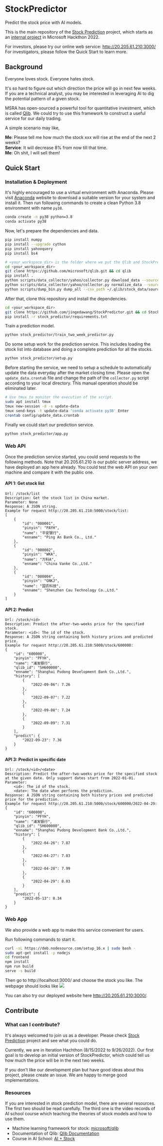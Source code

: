 # StockPredictor
Predict the stock price with AI models.

This is the main repository of the [Stock Prediction](https://github.com/users/jingedawang/projects/2) project, which starts as an [internal project](https://hackbox.microsoft.com/project/597) in Microsoft Hackthon 2022.

For investors, please try our online web service: http://20.205.61.210:3000/ <br>
For investigators, please follow the Quick Start to learn more.

## Background

Everyone loves stock. Everyone hates stock.

It's so hard to figure out which direction the price will go in next few weeks. If you are a technical analyst, you may be interested in leveraging AI to dig the potential pattern of a given stock.

MSRA has open-sourced a powerful tool for quantitative investment, which is called [Qlib](https://github.com/microsoft/qlib). We could try to use this framework to construct a useful service for our daily trading.

A simple scenario may like,

**Me**: Please tell me how much the stock xxx will rise at the end of the next 2 weeks?
<br>**Service**: It will decrease 8% from now till that time.
<br>**Me**: Oh shit, I will sell them!

## Quick Start

### Installation & Deployment
It's highly encouraged to use a virtual environment with Anaconda. Please visit [Anaconda](https://www.anaconda.com/) website to download a suitable version for your system and install it.
Then run following commands to create a clean Python 3.8 environment with name `py38`.
```bash
conda create -n py38 python=3.8
conda activate py38
```

Now, let's prepare the dependencies and data.
```bash
pip install numpy
pip install --upgrade cython
pip install yahooquery
pip install bs4

# <your_workspace_dir> is the folder where we put the Qlib and StockPredictor repositories.
cd <your_workspace_dir>
git clone https://github.com/microsoft/qlib.git && cd qlib
pip install .
python scripts/data_collector/yahoo/collector.py download_data --source_dir ~/.qlib/stock_data/source/cn_data --start 1999-01-01 --end 2022-12-31 --delay 1 --interval 1d --region CN
python scripts/data_collector/yahoo/collector.py normalize_data --source_dir ~/.qlib/stock_data/source/cn_data --normalize_dir ~/.qlib/stock_data/source/cn_1d_nor --region CN --interval 1d
python scripts/dump_bin.py dump_all --csv_path ~/.qlib/stock_data/source/cn_1d_nor --qlib_dir ~/.qlib/qlib_data/cn_data --freq day --exclude_fields date,symbol
```

After that, clone this repository and install the dependencies.
```bash
cd <your_workspace_dir>
git clone https://github.com/jingedawang/StockPredictor.git && cd StockPredictor
pip install -r stock_predictor/requirements.txt
```

Train a prediction model.
```bash
python stock_predictor/train_two_week_predictor.py
```

Do some setup work for the prediction service. This includes loading the stock list into database and doing a complete prediction for all the stocks.
```bash
python stock_predictor/setup.py
```

Before starting the service, we need to setup a schedule to automatically update the data everyday after the market closing time.
Please open the `update_data.crontab` file and change the path of the `collector.py` script according to your local directory.
This manual operation should be eliminated later.
```bash
# Use tmux to monitor the execution of the script.
sudo apt install tmux
tmux new-session -d -s update-data
tmux send-keys -t update-data 'conda activate py38' Enter
crontab config/update_data.crontab
```

Finally we could start our prediction service.
```bash
python stock_predictor/app.py
```


### Web API

Once the prediction service started, you could send requests to the following methods.
Note that 20.205.61.210 is our public server address, we have deployed an app here already.
You could test the web API on your own machine and compare it with the public one.

#### API 1: Get stock list
```
Url: /stock/list
Description: Get the stock list in China market.
Parameter: None
Response: A JSON string.
Example for request http://20.205.61.210:5000/stock/list:
[
	{
		"id": "000001",
		"pinyin": "PAYH",
		"name": "平安银行",
		"enname": "Ping An Bank Co., Ltd."
	},
	{
		"id": "000002",
		"pinyin": "WKA",
		"name": "万科A",
		"enname": "China Vanke Co.,Ltd."
	},
	{
		"id": "000004",
		"pinyin": "GNKJ",
		"name": "国农科技",
		"enname": "Shenzhen Cau Technology Co.,Ltd."
	}
]
```
#### API 2: Predict
```
Url: /stock/<id>
Description: Predict the after-two-weeks price for the specified stock.
Parameter: <id>: The id of the stock.
Response: A JSON string containing both history prices and predicted price.
Example for request http://20.205.61.210:5000/stock/600000:
{
	"id": "600000",
	"pinyin": "PFYH",
	"name": "浦发银行",
	"qlib_id": "SH600000",
	"enname": "Shanghai Pudong Development Bank Co.,Ltd.",
	"history": [
		{
			"2022-09-06": 7.26
		},
		{
			"2022-09-07": 7.22
		},
		{
			"2022-09-08": 7.24
		},
		{
			"2022-09-09": 7.31
		}
	],
	"predict": {
		"2022-09-23": 7.36
	}
}
```
#### API 3: Predict in specific date
```
Url: /stock/<id>/<date>
Description: Predict the after-two-weeks price for the specified stock at the given date. Only support dates start from 2022-01-01.
Parameter:
    <id>: The id of the stock.
    <date>: The date when performs the prediction.
Response: A JSON string containing both history prices and predicted price for the prediction.
Example for request http://20.205.61.210:5000/stock/600000/2022-04-29:
{
	"id": "600000",
	"pinyin": "PFYH",
	"name": "浦发银行",
	"qlib_id": "SH600000",
	"enname": "Shanghai Pudong Development Bank Co.,Ltd.",
	"history": [
		{
			"2022-04-26": 7.87
		},
		{
			"2022-04-27": 7.83
		},
		{
			"2022-04-28": 7.99
		},
		{
			"2022-04-29": 8.03
		}
	],
	"predict": {
		"2022-05-13": 8.34
	}
}
```

### Web App
We also provide a web app to make this service convenient for users.

Run following commands to start it.
```bash
curl -sL https://deb.nodesource.com/setup_16.x | sudo bash -
sudo apt-get install -y nodejs
cd frontend
npm install
npm run build
serve -s build
```
Then go to http://localhost:3000/ and choose the stock you like.
The webpage should looks like
![](data/demo-page.png)

You can also try our deployed website here http://20.205.61.210:3000/.

## Contribute

### What can I contribute?

It's always welcomed to join us as a developer. Please check [Stock Prediction](https://github.com/users/jingedawang/projects/2) project and see what you could do.

Currently, we are in Iteration Hachthon (8/15/2022 to 9/26/2022).
Our first goal is to develop an initial version of StockPredictor, which could tell us how much the price will be in the next two weeks.

If you don't like our development plan but have good ideas about this project, please create an issue.
We are happy to merge good implementations.

### Resources

If you are interested in stock prediction model, there are several resources. The first two should be read carefully.
The third one is the video records of AI school course which teaching the theories of stock models and how to use them.

+ Machine learning framework for stock: [microsoft/qlib](https://github.com/microsoft/qlib)
+ Documentation of Qlib: [Qlib Documentation](https://qlib.readthedocs.io/en/latest/index.html)
+ Course in AI School: [AI + Stock](https://microsoftapc-my.sharepoint.com/:f:/g/personal/jingewang_microsoft_com/EoHHzyc1dRJMvt-b1QgOBS8BENFA4ZXvMUpgnWukliyh1Q?e=4CwYaS)
